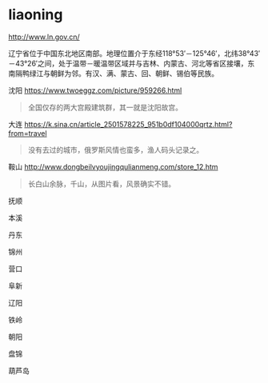 # liaoning

http://www.ln.gov.cn/

辽宁省位于中国东北地区南部。地理位置介于东经118°53′－125°46′，北纬38°43′－43°26′之间，处于温带－暖温带区域并与吉林、内蒙古、河北等省区接壤，东南隔鸭绿江与朝鲜为邻。有汉、满、蒙古、回、朝鲜、锡伯等民族。

沈阳 https://www.twoeggz.com/picture/959266.html

> 全国仅存的两大宫殿建筑群，其一就是沈阳故宫。

大连 https://k.sina.cn/article_2501578225_951b0df104000qrtz.html?from=travel

> 没有去过的城市，俄罗斯风情也蛮多，渔人码头记录之。

鞍山 http://www.dongbeilvyoujingqulianmeng.com/store_12.htm

> 长白山余脉，千山，从图片看，风景确实不错。

抚顺

本溪

丹东

锦州

营口

阜新

辽阳

铁岭

朝阳

盘锦

葫芦岛